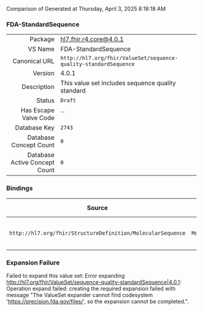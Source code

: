 Comparison of 
Generated at Thursday, April 3, 2025 8:18:18 AM

### FDA-StandardSequence

|      |     |
| ---: | --- |
| Package | hl7.fhir.r4.core@4.0.1 |
| VS Name | FDA-StandardSequence |
| Canonical URL | `http://hl7.org/fhir/ValueSet/sequence-quality-standardSequence` |
| Version | 4.0.1 |
| Description | This value set includes sequence quality standard |
| Status | `Draft` |
| Has Escape Valve Code | `` |
| Database Key | `2743` |
| Database Concept Count | `0` |
| Database Active Concept Count | `0` |
### Bindings

| Source | Element | Binding | Strength | Element Short |
| ------ | ------- | ------- | -------- | ------------- |
| `http://hl7.org/fhir/StructureDefinition/MolecularSequence` | `MolecularSequence.quality.standardSequence` | `http://hl7.org/fhir/ValueSet/sequence-quality-standardSequence` | `Example` | Standard sequence for comparison |

### Expansion Failure

Failed to expand this value set: Error expanding http://hl7.org/fhir/ValueSet/sequence-quality-standardSequence|4.0.1: Operation expand failed: creating the required expansion failed with message "The ValueSet expander cannot find codesystem 'https://precision.fda.gov/files/', so the expansion cannot be completed.".
